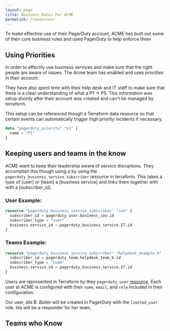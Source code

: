 ```yaml
---
layout: page
title: Business Rules For ACME
permalink: /resources/
---
```



To make effective use of their PagerDuty account, ACME has built out some of their core business rules and used PagerDuty to help enforce them

## Using Priorities
In order to effectily use business services and make sure that the right people are aware of issues. The Acme team has enabled and uses priorities in their account.

They have also spent time with their help desk and IT staff to make sure that there is a clear understanding of what a P1 -> P5. This information was setup shortly after their account was created and can't be managed by terraform.

This setup can be referenced though a Terraform data resource so that certain events can automatically trigger high priority incidents if necessary.

```terraform
data "pagerduty_priority" "p1" {
  name = "P1"
}
```


## Keeping users and teams in the know

ACME want to keep their leadership aware of service disruptions. They accomplish this though using a by using the `pagerduty_business_service_subscriber` resource in terraform. This takes a type of [user] or [team] a [business service] and links them together with with a [subscriber_id].


### User Example:
```terraform
resource "pagerduty_business_service_subscriber" "ceo" {
  subscriber_id = pagerduty_user.business_ceo.id
  subscriber_type = "user"
  business_service_id = pagerduty_business_service.IT.id
}
```

### Teams Example:
```terraform
resource "pagerduty_business_service_subscriber" "helpdesk_example_b" {
  subscriber_id = pagerduty_team.helpdesk_team_b.id
  subscriber_type = "team"
  business_service_id = pagerduty_business_service.IT.id
}
```

Users are represented in Terraform by they `pagerduty_user` [resource](https://registry.terraform.io/providers/PagerDuty/pagerduty/latest/docs/resources/user). Each user at ACME is configured with their `name`, `email`, and `role` included in their configuration. 

Our user, *Ida B. Butler* will be created in PagerDuty with the `limited_user` role. Ida will be a responder for her team.

## Teams who Know
